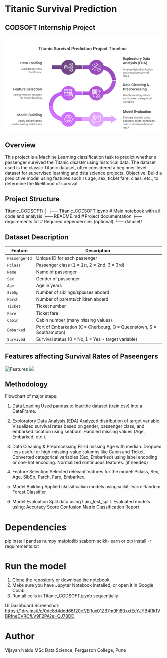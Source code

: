 # **Titanic Survival Prediction**
## CODSOFT Internship Project

<img src="Titanic - flowchart.png" width="1000" style="border-radius: 10px;" />

## Overview
This project is a Machine Learning classification task to predict whether a passenger survived the Titanic disaster using historical data. The dataset used is the classic Titanic dataset, often considered a beginner-level dataset for supervised learning and data science projects.
Objective: Build a predictive model using features such as age, sex, ticket fare, class, etc., to determine the likelihood of survival.

## Project Structure
Titanic_CODSOFT/
│
├── Titanic_CODSOFT.ipynb     # Main notebook with all code and analysis
├── README.md                 # Project documentation
├── requirements.txt          # Required dependencies (optional)
└── dataset/                  

## Dataset Description
| Feature       | Description                                                          |
| ------------- | -------------------------------------------------------------------- |
| `PassengerId` | Unique ID for each passenger                                         |
| `Pclass`      | Passenger class (1 = 1st, 2 = 2nd, 3 = 3rd)                          |
| `Name`        | Name of passenger                                                    |
| `Sex`         | Gender of passenger                                                  |
| `Age`         | Age in years                                                         |
| `SibSp`       | Number of siblings/spouses aboard                                    |
| `Parch`       | Number of parents/children aboard                                    |
| `Ticket`      | Ticket number                                                        |
| `Fare`        | Ticket fare                                                          |
| `Cabin`       | Cabin number (many missing values)                                   |
| `Embarked`    | Port of Embarkation (C = Cherbourg, Q = Queenstown, S = Southampton) |
| `Survived`    | Survival status (0 = No, 1 = Yes - target variable)                  |


## Features affecting Survival Rates of Paseengers
![Features](titanic_feautres.png)
<img src="titanic features.png" width="600" />


## Methodology
Flowchart of major steps:

1. Data Loading
Used pandas to load the dataset (train.csv) into a DataFrame.

2. Exploratory Data Analysis (EDA)
Analyzed distribution of target variable.
Visualized survival rates based on gender, passenger class, and embarked location using seaborn.
Handled missing values (Age, Embarked, etc.).

3. Data Cleaning & Preprocessing
Filled missing Age with median.
Dropped less useful or high-missing-value columns like Cabin and Ticket.
Converted categorical variables (Sex, Embarked) using label encoding or one-hot encoding.
Normalized continuous features. (if needed)

4. Feature Selection
Selected relevant features for the model: Pclass, Sex, Age, SibSp, Parch, Fare, Embarked.

5. Model Building
Applied classification models using scikit-learn:
Random Forest Classifier

6. Model Evaluation
Split data using train_test_split.
Evaluated models using:
Accuracy Score
Confusion Matrix
Classification Report

# Dependencies
pip install pandas numpy matplotlib seaborn scikit-learn
or 
pip install -r requirements.txt

# Run the model
1. Clone the repository or download the notebook.
2. Make sure you have Jupyter Notebook installed, or open it in Google Colab.
3. Run all cells in Titanic_CODSOFT.ipynb sequentially

UI Dashboard Screenshot: https://1drv.ms/i/c/0dc8d4ddd66f20c7/ERux01ZB7m9Fj80xxtEcYJYB4Rk1VBRfneDVRCfLV9F2PA?e=QJ78DD

# Author
Vijayan Naidu 
MSc Data Science, Fergusson College, Pune


